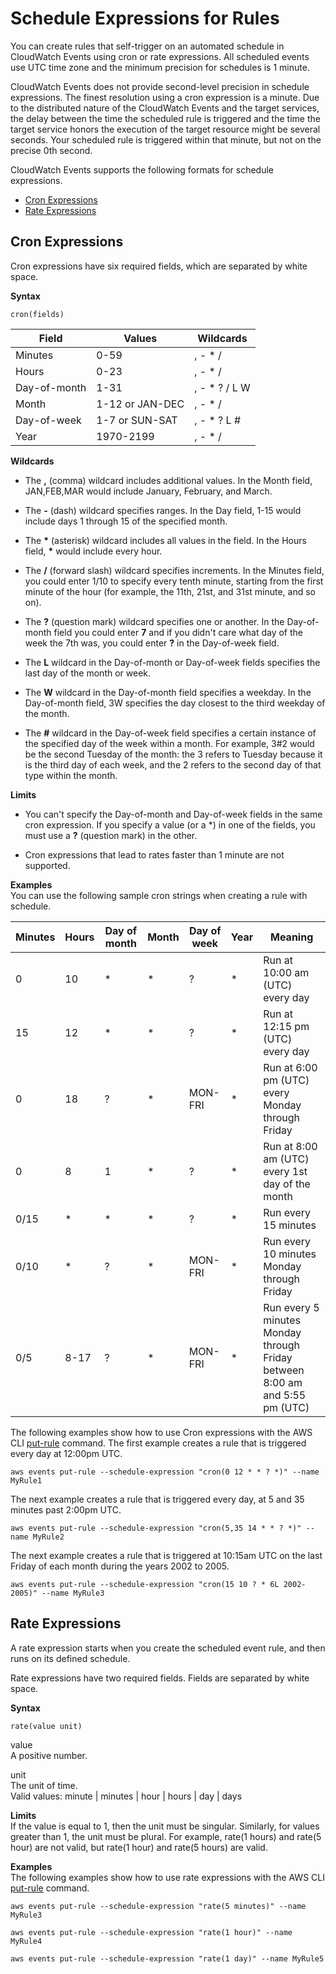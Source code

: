 # Schedule Expressions for Rules<a name="ScheduledEvents"></a>

You can create rules that self\-trigger on an automated schedule in CloudWatch Events using cron or rate expressions\. All scheduled events use UTC time zone and the minimum precision for schedules is 1 minute\.

CloudWatch Events does not provide second\-level precision in schedule expressions\. The finest resolution using a cron expression is a minute\. Due to the distributed nature of the CloudWatch Events and the target services, the delay between the time the scheduled rule is triggered and the time the target service honors the execution of the target resource might be several seconds\. Your scheduled rule is triggered within that minute, but not on the precise 0th second\.

CloudWatch Events supports the following formats for schedule expressions\.


+ [Cron Expressions](#CronExpressions)
+ [Rate Expressions](#RateExpressions)

## Cron Expressions<a name="CronExpressions"></a>

Cron expressions have six required fields, which are separated by white space\. 

**Syntax**

```
cron(fields)
```


| **Field** | **Values** | **Wildcards** | 
| --- | --- | --- | 
|  Minutes  |  0\-59  |  , \- \* /  | 
|  Hours  |  0\-23  |  , \- \* /  | 
|  Day\-of\-month  |  1\-31  |  , \- \* ? / L W  | 
|  Month  |  1\-12 or JAN\-DEC  |  , \- \* /  | 
|  Day\-of\-week  |  1\-7 or SUN\-SAT  |  , \- \* ? L \#  | 
|  Year  |  1970\-2199  |  , \- \* /  | 

**Wildcards**

+ The **,** \(comma\) wildcard includes additional values\. In the Month field, JAN,FEB,MAR would include January, February, and March\.

+ The **\-** \(dash\) wildcard specifies ranges\. In the Day field, 1\-15 would include days 1 through 15 of the specified month\.

+ The **\*** \(asterisk\) wildcard includes all values in the field\. In the Hours field, **\*** would include every hour\.

+ The **/** \(forward slash\) wildcard specifies increments\. In the Minutes field, you could enter 1/10 to specify every tenth minute, starting from the first minute of the hour \(for example, the 11th, 21st, and 31st minute, and so on\)\.

+ The **?** \(question mark\) wildcard specifies one or another\. In the Day\-of\-month field you could enter **7** and if you didn't care what day of the week the 7th was, you could enter **?** in the Day\-of\-week field\.

+ The **L** wildcard in the Day\-of\-month or Day\-of\-week fields specifies the last day of the month or week\.

+ The **W** wildcard in the Day\-of\-month field specifies a weekday\. In the Day\-of\-month field, 3W specifies the day closest to the third weekday of the month\.

+ The **\#** wildcard in the Day\-of\-week field specifies a certain instance of the specified day of the week within a month\. For example, 3\#2 would be the second Tuesday of the month: the 3 refers to Tuesday because it is the third day of each week, and the 2 refers to the second day of that type within the month\.

**Limits**

+ You can't specify the Day\-of\-month and Day\-of\-week fields in the same cron expression\. If you specify a value \(or a \*\) in one of the fields, you must use a **?** \(question mark\) in the other\.

+ Cron expressions that lead to rates faster than 1 minute are not supported\.

**Examples**  
You can use the following sample cron strings when creating a rule with schedule\.


| Minutes | Hours | Day of month | Month | Day of week | Year | Meaning | 
| --- | --- | --- | --- | --- | --- | --- | 
|  0  |  10  |  \*  |  \*  |  ?  |  \*  |  Run at 10:00 am \(UTC\) every day  | 
|  15  |  12  |  \*  |  \*  |  ?  |  \*  |  Run at 12:15 pm \(UTC\) every day  | 
|  0  |  18  |  ?  |  \*  |  MON\-FRI  |  \*  |  Run at 6:00 pm \(UTC\) every Monday through Friday  | 
|  0  |  8  |  1  |  \*  |  ?  |  \*  |  Run at 8:00 am \(UTC\) every 1st day of the month  | 
|  0/15  |  \*  |  \*  |  \*  |  ?  |  \*  |  Run every 15 minutes  | 
|  0/10  |  \*  |  ?  |  \*  |  MON\-FRI  |  \*  |  Run every 10 minutes Monday through Friday  | 
|  0/5  |  8\-17  |  ?  |  \*  |  MON\-FRI  |  \*  |  Run every 5 minutes Monday through Friday between 8:00 am and 5:55 pm \(UTC\)  | 

The following examples show how to use Cron expressions with the AWS CLI [put\-rule](http://docs.aws.amazon.com/cli/latest/reference/events/put-rule.html) command\. The first example creates a rule that is triggered every day at 12:00pm UTC\.

```
aws events put-rule --schedule-expression "cron(0 12 * * ? *)" --name MyRule1
```

The next example creates a rule that is triggered every day, at 5 and 35 minutes past 2:00pm UTC\.

```
aws events put-rule --schedule-expression "cron(5,35 14 * * ? *)" --name MyRule2
```

The next example creates a rule that is triggered at 10:15am UTC on the last Friday of each month during the years 2002 to 2005\.

```
aws events put-rule --schedule-expression "cron(15 10 ? * 6L 2002-2005)" --name MyRule3
```

## Rate Expressions<a name="RateExpressions"></a>

A rate expression starts when you create the scheduled event rule, and then runs on its defined schedule\.

Rate expressions have two required fields\. Fields are separated by white space\.

**Syntax**

```
rate(value unit)
```

value  
A positive number\.

unit  
The unit of time\.  
Valid values: minute | minutes | hour | hours | day | days

**Limits**  
If the value is equal to 1, then the unit must be singular\. Similarly, for values greater than 1, the unit must be plural\. For example, rate\(1 hours\) and rate\(5 hour\) are not valid, but rate\(1 hour\) and rate\(5 hours\) are valid\.

**Examples**  
The following examples show how to use rate expressions with the AWS CLI [put\-rule](http://docs.aws.amazon.com/cli/latest/reference/events/put-rule.html) command\.

```
aws events put-rule --schedule-expression "rate(5 minutes)" --name MyRule3
```

```
aws events put-rule --schedule-expression "rate(1 hour)" --name MyRule4
```

```
aws events put-rule --schedule-expression "rate(1 day)" --name MyRule5
```